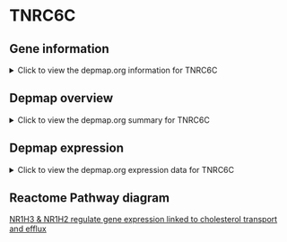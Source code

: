 <h1>TNRC6C</h1>

<h2>Gene information</h2>
<details>
  <summary>Click to view the depmap.org information for TNRC6C</summary>
  <iframe src="https://depmap.org/portal/gene/TNRC6C?tab=about" style="border:none;width:100%;height:800px"></iframe>
</details>

<h2>Depmap overview</h2>
<details>
  <summary>Click to view the depmap.org summary for TNRC6C</summary>
  <iframe src="https://depmap.org/portal/gene/TNRC6C?tab=overview" style="border:none;width:100%;height:800px"></iframe>
</details>

<h2>Depmap expression</h2>
<details>
  <summary>Click to view the depmap.org expression data for TNRC6C</summary>
  <iframe src="https://depmap.org/portal/gene/TNRC6C?tab=characterization" style="border:none;width:100%;height:800px"></iframe>
</details>



<h2>Reactome Pathway diagram</h2>
<a href="https://reactome.org/PathwayBrowser/#/R-HSA-9029569" target="_BLANK">NR1H3 & NR1H2 regulate gene expression linked to cholesterol transport and efflux</a>



